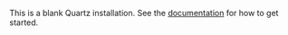 
This is a blank Quartz installation.
See the [documentation](https://quartz.jzhao.xyz) for how to get started.

